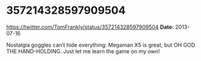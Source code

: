 # 357214328597909504
https://twitter.com/TomFrankly/status/357214328597909504
**Date:** 2013-07-16

Nostalgia goggles can’t hide everything: Megaman X5 is great, but OH GOD THE HAND-HOLDING. Just let me learn the game on my own!
